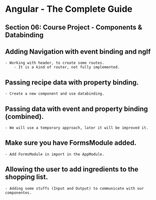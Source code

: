 # Angular - The Complete Guide
## Section 06: Course Project - Components & Databinding

## Adding Navigation with event binding and ngIf
    - Working with header, to create some routes.
        - It is a kind of router, not fully implemented.

## Passing recipe data with property binding.
    - Create a new component and use databinding.

## Passing data with event and property binding (combined).
    - We will use a temporary approach, later it will be improved it.

## Make sure you have FormsModule added.
    - Add FormsModule in import in the AppModule.

## Allowing the user to add ingredients to the shopping list.
    - Adding some stuffs (Input and Output) to communicate with our componentes.
    
